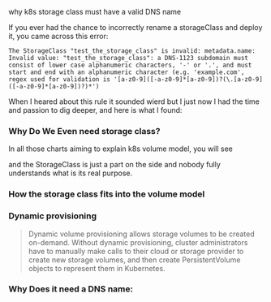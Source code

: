 why k8s storage class must have a valid DNS name

If you ever had the chance to incorrectly rename a storageClass and deploy it, you came across this error:

```console
The StorageClass "test_the_storage_class" is invalid: metadata.name: Invalid value: "test_the_storage_class": a DNS-1123 subdomain must consist of lower case alphanumeric characters, '-' or '.', and must start and end with an alphanumeric character (e.g. 'example.com', regex used for validation is '[a-z0-9]([-a-z0-9]*[a-z0-9])?(\.[a-z0-9]([-a-z0-9]*[a-z0-9])?)*')
```

When I heared about this rule it sounded wierd but I just now I had the time and passion to dig deeper, and here is what I found:

### Why Do We Even need storage class?

In all those charts aiming to explain k8s volume model, you will see 


and the StorageClass is just a part on the side and nobody fully understands what is its real purpose.

### How the storage class fits into the volume model


### Dynamic provisioning

>Dynamic volume provisioning allows storage volumes to be created on-demand. Without dynamic provisioning, cluster administrators have to manually make calls to their cloud or storage provider to create new storage volumes, and then create PersistentVolume objects to represent them in Kubernetes.



### Why Does it need a DNS name:

